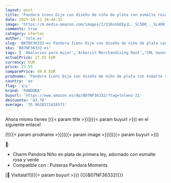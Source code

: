 ```yaml
---
layout: post
title: 'Pandora Icons Dije con diseño de niño de plata con esmalte rosa y verde'
date: 2025-10-11 10:44:32
image: 'https://m.media-amazon.com/images/I/316onGOIpjL._SL500_._SL400_.jpg'
comments: true
category: ofertas
author: 'tole.es'
slug: 'B07NF36332-es Pandora Icons Dije con diseño de niño de plata con esmalte...'
sku: 'B07NF36332-es'
tags: [ 'Abalorios para mujer','Arborist Merchandising Root','CML Generic_Women_ES','CML New Selection v2 Temp','Compre 2 y obtenga un 10 % de descuento','Compre 2 y obtenga un 10 % de descuento_JWL','Dijes para mujer','ES WTBB Group 2','ES WTBB Group 3','Joyería con 4 estrellas mujer','Joyería para mujer','Los más valorados para mujer','Los más valorados por los clientes','Moda','Moda Mujer','Regalos en Joyería','Self Service','Special Features Stores','Women Top Brands Bestsellers','c8538d25-3af9-48d3-aeff-5f3ce5572a36_0','c8538d25-3af9-48d3-aeff-5f3ce5572a36_1201','c8538d25-3af9-48d3-aeff-5f3ce5572a36_122302','c8538d25-3af9-48d3-aeff-5f3ce5572a36_1801','c8538d25-3af9-48d3-aeff-5f3ce5572a36_2301','c8538d25-3af9-48d3-aeff-5f3ce5572a36_5501','c8538d25-3af9-48d3-aeff-5f3ce5572a36_8101','c8538d25-3af9-48d3-aeff-5f3ce5572a36_8401','c8538d25-3af9-48d3-aeff-5f3ce5572a36_9101','c8538d25-3af9-48d3-aeff-5f3ce5572a36_9901','pandora','🇪🇸', ]
actualPrice: 27.55 EUR
currency: EUR
price: 27.55
comparePrice: 49.0 EUR
prodname: 'Pandora Icons Dije con diseño de niño de plata con esmalte rosa y verde'
country: 'es'
flag: '🇪🇸'
brand: 'PANDORA'
buyurl: 'https://www.amazon.es/dp/B07NF36332/?tag=tolees-21'
descuento: '43.78'
average: '35.9628571428571'
---
```


Ahora mismo tienes [{{< param title >}}]({{< param buyurl >}}) en el siguiente enlace!

[![{{< param prodname >}}]({{< param image >}})]({{< param buyurl >}})

🔎:

- Charm Pandora Niño en plata de primera ley, adornado con esmalte rosa y verde
- Compatible con : Pulseras Pandora Moments

[🛒 Visítala!!!]({{< param buyurl >}})
{{<world>}}B07NF36332{{</world>}}
